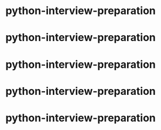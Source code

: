 # python-interview-preparation
# python-interview-preparation
# python-interview-preparation
# python-interview-preparation
# python-interview-preparation
